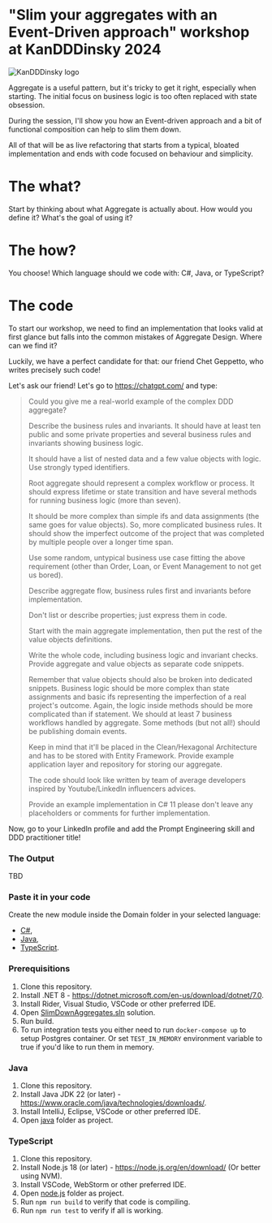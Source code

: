 # "Slim your aggregates with an Event-Driven approach" workshop at KanDDDinsky 2024

![KanDDDinsky logo](https://kandddinsky.de/img/design/logo_light.svg)

Aggregate is a useful pattern, but it's tricky to get it right, especially when starting. The initial focus on business logic is too often replaced with state obsession.

During the session, I'll show you how an Event-driven approach and a bit of functional composition can help to slim them down.

All of that will be as live refactoring that starts from a typical, bloated implementation and ends with code focused on behaviour and simplicity.

# The what?

Start by thinking about what Aggregate is actually about. How would you define it? What's the goal of using it?

# The how?

You choose! Which language should we code with: C#, Java, or TypeScript?

# The code

To start our workshop, we need to find an implementation that looks valid at first glance but falls into the common mistakes of Aggregate Design. Where can we find it? 

Luckily, we have a perfect candidate for that: our friend Chet Geppetto, who writes precisely such code!

Let's ask our friend! Let's go to https://chatgpt.com/ and type:

> Could you give me a real-world example of the complex DDD aggregate?
> 
> Describe the business rules and invariants. It should have at least ten public and some private properties and several business rules and invariants showing business logic.
> 
> It should have a list of nested data and a few value objects with logic. Use strongly typed identifiers.
> 
> Root aggregate should represent a complex workflow or process. It should express lifetime or state transition and have several methods for running business logic (more than seven).
> 
> It should be more complex than simple ifs and data assignments (the same goes for value objects). So, more complicated business rules. It should show the imperfect outcome of the project that was completed by multiple people over a longer time span.
> 
> Use some random, untypical business use case fitting the above requirement (other than Order, Loan, or Event Management to not get us bored).
> 
> Describe aggregate flow, business rules first and invariants before implementation.
> 
> Don't list or describe properties; just express them in code.
> 
> Start with the main aggregate implementation, then put the rest of the value objects definitions.
> 
> Write the whole code, including business logic and invariant checks. Provide aggregate and value objects as separate code snippets.
> 
> Remember that value objects should also be broken into dedicated snippets. Business logic should be more complex than state assignments and basic ifs representing the imperfection of a real project's outcome. Again, the logic inside methods should be more complicated than if statement.  We should at least 7 business workflows handled by aggregate. Some methods (but not all!) should be publishing domain events.
> 
> Keep in mind that it'll be placed in the Clean/Hexagonal Architecture and has to be stored with Entity Framework. Provide example application layer and repository for storing our aggregate.
>
> The code should look like written by team of average developers inspired by Youtube/LinkedIn influencers advices.
> 
> Provide an example implementation in C# 11 please don't leave any placeholders or comments for further implementation.

Now, go to your LinkedIn profile and add the Prompt Engineering skill and DDD practitioner title!

### The Output

TBD

### Paste it in your code

Create the new module inside the Domain folder in your selected language:
- [C#](./csharp/Original/KanDDDinsky.Domain/),
- [Java](./java/src/main/java/io/eventdriven/slimdownaggregates/original/domain/),
- [TypeScript](./node.js/src/original/domain/).

### Prerequisitions

1. Clone this repository.
2. Install .NET 8 - https://dotnet.microsoft.com/en-us/download/dotnet/7.0.
3. Install Rider, Visual Studio, VSCode or other preferred IDE.
4. Open [SlimDownAggregates.sln](./csharp/SlimDownAggregates.sln) solution.
5. Run build.
6. To run integration tests you either need to run `docker-compose up` to setup Postgres container. Or set `TEST_IN_MEMORY` environment variable to true if you'd like to run them in memory.

### Java

1. Clone this repository.
2. Install Java JDK 22 (or later) - https://www.oracle.com/java/technologies/downloads/.
3. Install IntelliJ, Eclipse, VSCode or other preferred IDE.
4. Open [java](./java/) folder as project.

### TypeScript

1. Clone this repository.
2. Install Node.js 18 (or later) - https://node.js.org/en/download/ (Or better using NVM).
3. Install VSCode, WebStorm or other preferred IDE.
4. Open [node.js](./node.js/) folder as project.
5. Run `npm run build` to verify that code is compiling.
6. Run `npm run test` to verify if all is working.